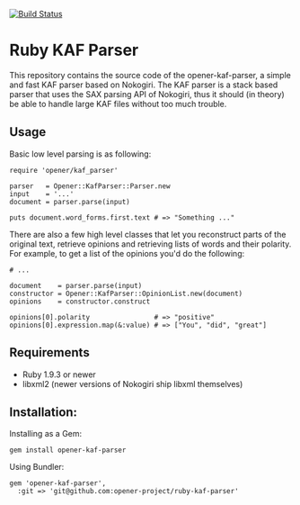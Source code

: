 [![Build Status](https://drone.io/github.com/opener-project/ruby-kaf-parser/status.png)](https://drone.io/github.com/opener-project/ruby-kaf-parser/latest)

# Ruby KAF Parser

This repository contains the source code of the opener-kaf-parser, a simple and
fast KAF parser based on Nokogiri. The KAF parser is a stack based parser that
uses the SAX parsing API of Nokogiri, thus it should (in theory) be able to
handle large KAF files without too much trouble.

## Usage

Basic low level parsing is as following:

    require 'opener/kaf_parser'

    parser   = Opener::KafParser::Parser.new
    input    = '...'
    document = parser.parse(input)

    puts document.word_forms.first.text # => "Something ..."

There are also a few high level classes that let you reconstruct parts of the
original text, retrieve opinions and retrieving lists of words and their
polarity. For example, to get a list of the opinions you'd do the following:

    # ...

    document    = parser.parse(input)
    constructor = Opener::KafParser::OpinionList.new(document)
    opinions    = constructor.construct

    opinions[0].polarity                # => "positive"
    opinions[0].expression.map(&:value) # => ["You", "did", "great"]

## Requirements

* Ruby 1.9.3 or newer
* libxml2 (newer versions of Nokogiri ship libxml themselves)

## Installation:

Installing as a Gem:

    gem install opener-kaf-parser

Using Bundler:

    gem 'opener-kaf-parser',
      :git => 'git@github.com:opener-project/ruby-kaf-parser'
